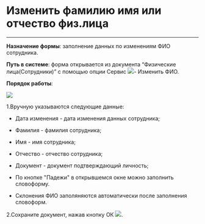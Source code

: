 ﻿# Изменить фамилию имя или отчество физ.лица
_ _ _ _ _ _ __

**Назначение формы**: заполнение данных по изменениям ФИО сотрудника.

**Путь в системе**: форма открывается из документа “Физические лица(Сотрудники)” с помощью опции Сервис ![](topic:Com.AddFiles.Buttons.Btn_Services.png)- Изменить ФИО.

**Порядок работы**:

![](topic:.AddFiles.Screenshot_2842.jpg)

1.Вручную указываются следующие данные:

* Дата изменения - дата изменения данных сотрудника;
* Фамилия - фамилия сотрудника;
* Имя - имя сотрудника;
* Отчество - отчество сотрудника;
* Документ - документ подтверждающий личность;

* По кнопке "Падежи" в открывшемся окне можно заполнить словоформу.

* Склонения ФИО заполяняются автоматически после заполнения словоформ.

2.Сохраните документ, нажав кнопку ОК ![](topic:Com.AddFiles.Btn_OK.png).
